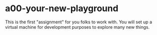 # a00-your-new-playground
This is the first "assignment" for you folks to work with. You will set up a virtual machine for development purposes to explore many new things.
